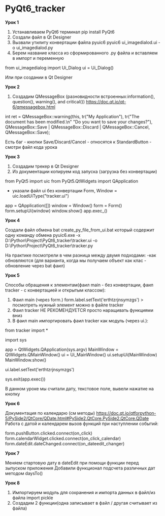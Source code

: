 # PyQt6_tracker
**Урок 1**
1. Устанавливаем PyQt6 терминал
pip install PyQt6
2. Cоздали файл в Qt Designer
3. Вызвали утилиту конвертации файла pyuic6
pyuic6 ui_imagedialod.ui -o  ui_imagedialod.py
4. Берем название класса из сформированного .ру файла и вставляем в импорт и переменную

from ui_imagedialog import Ui_Dialog
ui = Ui_Dialog()

Или при создании в Qt Designer 


**Урок 2**

1. Создадим QMessageBox (paзновидности встроенных:information(), question(), warning(), and critical())
https://doc.qt.io/qt-6/qmessagebox.html

int ret = QMessageBox::warning(this, tr("My Application"),
                               tr("The document has been modified.\n"
                                  "Do you want to save your changes?"),
                               QMessageBox::Save | QMessageBox::Discard
                               | QMessageBox::Cancel,
                               QMessageBox::Save);

Есть баг - кнопки Save/Discard/Cancel - относятся к StandardButton - смотри файл кода урока

**Урок 3**

1. Создадим трекер в Qt Designer
2. Из документации копируем код запуска (загрузка без конвертации)

from PyQt5 import uic
from PyQt5.QtWidgets import QApplication

- указали файл ui без конвертации
Form, Window = uic.loadUiType("tracker.ui")

app = QApplication([])
window = Window()
form = Form()
form.setupUi(window)
window.show()
app.exec_()


**Урок 4**

Coздали файл обмена bat 
create_py_file_from_ui.bat который содержит одну команду обмена
pyuic6.exe -x D:\Python\Project\PyQt6_tracker\tracker.ui  -o D:\Python\Project\PyQt6_tracker\tracker.py


На практике посмотрели в чем разница между двумя подходами:
-как обновляются (для варианта, когда мы получаем объект как клас - обновление через bat фаил)


**Урок 5**

Cпособы обращения к элементам(фаил main - без конвертации, фаил tracker - с конвертацией и открытым классом):
1. Фаил main (через form.)
form.label.setText('erthtzrjnsymzgs') > посмотреть нужный элемент можно в файле tracker
2. Фаил tracker НЕ РЕКОМЕНДУЕТСЯ
просто наращивать функциями вниз 
3. В фаил main импортировать фаил tracker как модуль (через ui.):

from tracker import *

import sys

app = QtWidgets.QApplication(sys.argv)
MainWindow = QtWidgets.QMainWindow()
ui = Ui_MainWindow()
ui.setupUi(MainWindow)
MainWindow.show()

ui.label.setText('erthtzrjnsymzgs')

sys.exit(app.exec())

В данном уроке мы считали дату, текстовое поле, вывели нажатие на кнопку

**Урок 6**

Документация по календарю (см методы)
https://doc.qt.io/qtforpython-5/PySide2/QtCore/QDate.html#PySide2.QtCore.PySide2.QtCore.QDate
Работа с датой и календарем
вызов функций при наступлении событий:

form.pushButton.clicked.connect(on_click)
form.calendarWidget.clicked.connect(on_click_calendar)
form.dateEdit.dateChanged.connect(on_dateedit_changer)

**Урок 7**

Меняем стартовую дату в dateEdit при помощи функции перед зыпуском приложения
Добавили функционал подсчета различных дат методом daysTo()

**Урок 8**

1. Импортируем модуль для сохранения и импорта данных в файл/из файла
import pickle
2. Создадим 2 функции(одна записывает в файл / другая считывает из файла)